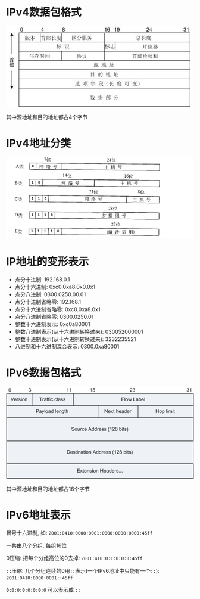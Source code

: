 # IPv4数据包格式

![](img/2.jpg)

其中源地址和目的地址都占4个字节

# IPv4地址分类

![](img/3.png)

# IP地址的变形表示

- 点分十进制: 192.168.0.1
- 点分十六进制: 0xc0.0xa8.0x0.0x1
- 点分八进制: 0300.0250.00.01
- 点分十进制省略零: 192.168.1
- 点分十六进制省略零: 0xc0.0xa8.0x1
- 点分八进制省略零: 0300.0250.01
- 整数十六进制表示: 0xc0a80001
- 整数八进制表示(从十六进制转换过来): 030052000001
- 整数十进制表示(从十六进制转换过来): 3232235521
- 八进制和十六进制混合表示: 0300.0xa80001

# IPv6数据包格式

![](img/4.png)

其中源地址和目的地址都占16个字节

# IPv6地址表示

冒号十六进制, 如: `2001:0410:0000:0001:0000:0000:0000:45ff`

一共由八个分组, 每组16位

0压缩: 把每个分组高位的0去掉: `2001:410:0:1:0:0:0:45ff`

`::`压缩: 几个分组连续的0用`::`表示(一个IPv6地址中只能有一个`::`): `2001:0410:0000:0001::45ff`

`0:0:0:0:0:0:0:0` 可以表示成 `::`
